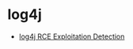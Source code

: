 # log4j

- [log4j RCE Exploitation Detection](https://gist.github.com/Neo23x0/e4c8b03ff8cdf1fa63b7d15db6e3860b)
